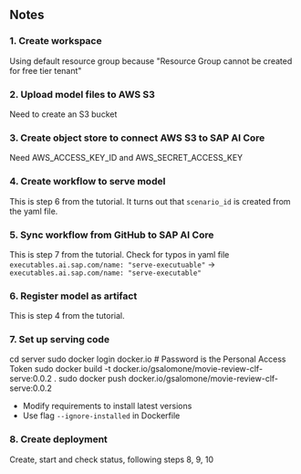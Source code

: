 ## Notes

### 1. Create workspace
Using default resource group because "Resource Group cannot be created for free tier tenant"

### 2. Upload model files to AWS S3
Need to create an S3 bucket

### 3. Create object store to connect AWS S3 to SAP AI Core
Need AWS_ACCESS_KEY_ID and AWS_SECRET_ACCESS_KEY

### 4. Create workflow to serve model
This is step 6 from the tutorial.
It turns out that `scenario_id` is created from the yaml file.

### 5. Sync workflow from GitHub to SAP AI Core
This is step 7 from the tutorial.
Check for typos in yaml file
`executables.ai.sap.com/name: "serve-executuable"` -> `executables.ai.sap.com/name: "serve-executable"`

### 6. Register model as artifact
This is step 4 from the tutorial.

### 7. Set up serving code
cd server
sudo docker login docker.io  # Password is the Personal Access Token
sudo docker build -t docker.io/gsalomone/movie-review-clf-serve:0.0.2 .
sudo docker push docker.io/gsalomone/movie-review-clf-serve:0.0.2  

- Modify requirements to install latest versions
- Use flag `--ignore-installed` in Dockerfile

### 8. Create deployment
Create, start and check status, following steps 8, 9, 10
